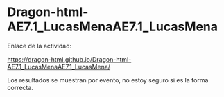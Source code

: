 # Dragon-html-AE7.1_LucasMenaAE7.1_LucasMena

Enlace de la actividad: 

https://dragon-html.github.io/Dragon-html-AE7.1_LucasMenaAE7.1_LucasMena/

Los resultados se muestran por evento, no estoy seguro si es la forma correcta. 
